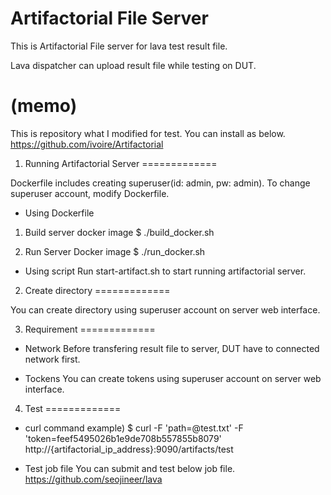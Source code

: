 # Artifactorial File Server

This is Artifactorial File server for lava test result file.

Lava dispatcher can upload result file while testing on DUT.

(memo)
=============

This is repository what I modified for test.
You can install as below.
https://github.com/ivoire/Artifactorial


1. Running Artifactorial Server
=============

Dockerfile includes creating superuser(id: admin, pw: admin).
To change superuser account, modify Dockerfile.

- Using Dockerfile
1) Build server docker image
$ ./build_docker.sh

2) Run Server Docker image
$ ./run_docker.sh

- Using script
Run start-artifact.sh to start running artifactorial server.

2. Create directory
=============

You can create directory using superuser account on server web interface.

3. Requirement
=============

- Network
Before transfering result file to server, DUT have to connected network first.

- Tockens
You can create tokens using superuser account on server web interface.

4. Test
=============

- curl command
example)
$ curl -F 'path=@test.txt' -F 'token=feef5495026b1e9de708b557855b8079' http://{artifactorial_ip_address}:9090/artifacts/test

- Test job file
You can submit and test below job file.
https://github.com/seojineer/lava
